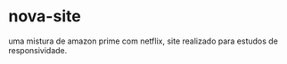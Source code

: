 # nova-site
 uma mistura de amazon prime com netflix, site realizado para estudos de responsividade.
